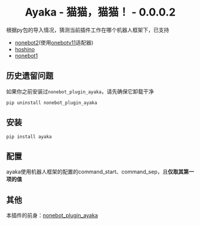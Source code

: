 <div align="center">

# Ayaka - 猫猫，猫猫！ - 0.0.0.2

</div>

根据py包的导入情况，猜测当前插件工作在哪个机器人框架下，已支持

- [nonebot2](https://github.com/nonebot/nonebot2)(使用[onebotv11](https://github.com/nonebot/adapter-onebot)适配器)
- [hoshino](https://github.com/Ice-Cirno/HoshinoBot)
- [nonebot1](https://github.com/nonebot/nonebot)

## 历史遗留问题

如果你之前安装过`nonebot_plugin_ayaka`，请先确保它卸载干净

```
pip uninstall nonebot_plugin_ayaka
```

## 安装

```
pip install ayaka
```

## 配置

ayaka使用机器人框架的配置的command_start、command_sep，且**仅取其第一项的值**

## 其他

本插件的前身：[nonebot_plugin_ayaka](https://github.com/bridgeL/nonebot-plugin-ayaka)
